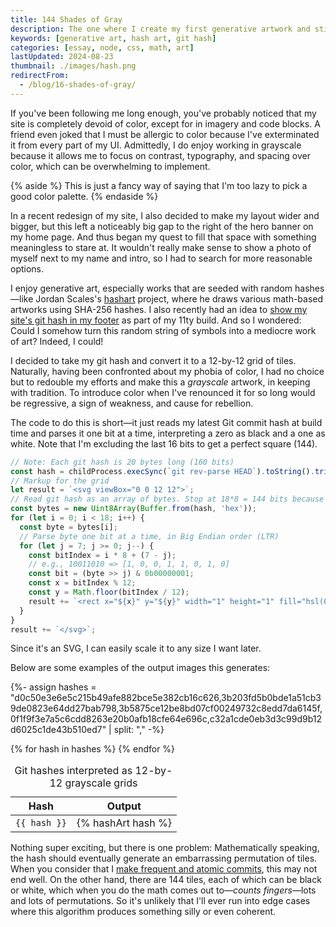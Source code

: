 ```yaml
---
title: 144 Shades of Gray
description: The one where I create my first generative artwork and still refuse to use any color on my site.
keywords: [generative art, hash art, git hash]
categories: [essay, node, css, math, art]
lastUpdated: 2024-08-23
thumbnail: ./images/hash.png
redirectFrom:
  - /blog/16-shades-of-gray/
---
```


If you've been following me long enough, you've probably noticed that my site is completely devoid of color, except for in imagery and code blocks. A friend even joked that I must be allergic to color because I've exterminated it from every part of my UI. Admittedly, I do enjoy working in grayscale because it allows me to focus on contrast, typography, and spacing over color, which can be overwhelming to implement.

{% aside %}
This is just a fancy way of saying that I'm too lazy to pick a good color palette.
{% endaside %}

In a recent redesign of my site, I also decided to make my layout wider and bigger, but this left a noticeably big gap to the right of the hero banner on my home page. And thus began my quest to fill that space with something meaningless to stare at. It wouldn't really make sense to show a photo of myself next to my name and intro, so I had to search for more reasonable options.

I enjoy generative art, especially works that are seeded with random hashes—like Jordan Scales's [hashart](https://hash.jordanscales.com/) project, where he draws various math-based artworks using SHA-256 hashes. I also recently had an idea to [show my site's git hash in my footer](/blog/eleventy-build-info/#3-getting-the-latest-commit-hash) as part of my 11ty build. And so I wondered: Could I somehow turn this random string of symbols into a mediocre work of art? Indeed, I could!

I decided to take my git hash and convert it to a 12-by-12 grid of tiles. Naturally, having been confronted about my phobia of color, I had no choice but to redouble my efforts and make this a *grayscale* artwork, in keeping with tradition. To introduce color when I've renounced it for so long would be regressive, a sign of weakness, and cause for rebellion.

The code to do this is short—it just reads my latest Git commit hash at build time and parses it one bit at a time, interpreting a zero as black and a one as white. Note that I'm excluding the last 16 bits to get a perfect square (144).

```js {data-copyable="true"}
// Note: Each git hash is 20 bytes long (160 bits)
const hash = childProcess.execSync(`git rev-parse HEAD`).toString().trim();
// Markup for the grid
let result = `<svg viewBox="0 0 12 12">`;
// Read git hash as an array of bytes. Stop at 18*8 = 144 bits because it's the largest perfect square < 160.
const bytes = new Uint8Array(Buffer.from(hash, 'hex'));
for (let i = 0; i < 18; i++) {
  const byte = bytes[i];
  // Parse byte one bit at a time, in Big Endian order (LTR)
  for (let j = 7; j >= 0; j--) {
    const bitIndex = i * 8 + (7 - j);
    // e.g., 10011010 => [1, 0, 0, 1, 1, 0, 1, 0]
    const bit = (byte >> j) & 0b00000001;
    const x = bitIndex % 12;
    const y = Math.floor(bitIndex / 12);
    result += `<rect x="${x}" y="${y}" width="1" height="1" fill="hsl(0deg 0% ${bit * 100}%)"></rect>`;
  }
}
result += `</svg>`;
```

Since it's an SVG, I can easily scale it to any size I want later.

Below are some examples of the output images this generates:

{%- assign hashes = "d0c50e3e6e5c215b49afe882bce5e382cb16c626,3b203fd5b0bde1a51cb39de0823e64dd27bab798,3b5875ce12be8bd07cf00249732c8edd7da6145f,0f1f9f3e7a5c6cdd8263e20b0afb18cfe64e696c,c32a1cde0eb3d3c99d9b12d6025c1de43b510ed7" | split: "," -%}

<div class="scroll-x" role="region">
  <table>
    <caption>Git hashes interpreted as 12-by-12 grayscale grids</caption>
    <thead>
      <tr>
        <th scope="col">Hash</th>
        <th scope="col">Output</th>
      </tr>
    </thead>
    <tbody>
      {% for hash in hashes %}
      <tr>
        <td><code>{{ hash }}</code></td>
        <td>{% hashArt hash %}</td>
      </tr>
      {% endfor %}
    </tbody>
  </table>
</div>

Nothing super exciting, but there is one problem: Mathematically speaking, the hash should eventually generate an embarrassing permutation of tiles. When you consider that I [make frequent and atomic commits](/blog/atomic-git-commits/), this may not end well. On the other hand, there are 144 tiles, each of which can be black or white, which when you do the math comes out to—*counts fingers*—lots and lots of permutations. So it's unlikely that I'll ever run into edge cases where this algorithm produces something silly or even coherent.
